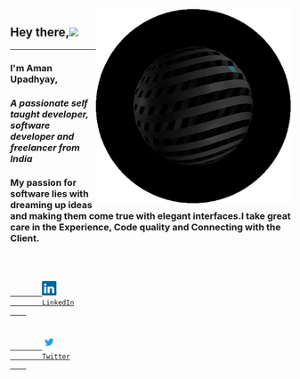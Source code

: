 <img src="asset/hacker.gif" width="350px" align="right">

## Hey there,<img src="https://media.giphy.com/media/hvRJCLFzcasrR4ia7z/giphy.gif" width="30px">

---

### **I'm Aman Upadhyay,**
### *A passionate self taught developer, software developer and freelancer from India*
### My passion for software lies with dreaming up ideas and making them come true with elegant interfaces.I take great care in the Experience, Code quality and Connecting with the Client.
<br>

<code>
    <a href="https:">
        <img width="26" src="asset/linkedin.svg">
        LinkedIn
    </a>
</code>
<code>
    <a href="https:">
        <img width="26" src="asset/twitter.svg">
        Twitter
    </a>
</code>